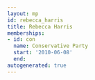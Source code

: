 ```yaml
---
layout: mp
id: rebecca_harris
title: Rebecca Harris
memberships:
- id: con
  name: Conservative Party
  start: '2010-06-08'
  end: 
autogenerated: true
---
```

